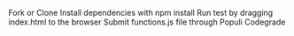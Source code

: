 Fork or Clone
Install dependencies with npm install
Run test by dragging index.html to the browser
Submit functions.js file through Populi Codegrade
